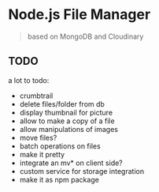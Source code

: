 Node.js File Manager
=====

> based on MongoDB and Cloudinary

####  #

TODO
--------

a lot to todo:
- crumbtrail
- delete files/folder from db
- display thumbnail for picture
- allow to make a copy of a file
- allow manipulations of images
- move files?
- batch operations on files
- make it pretty
- integrate an mv* on client side?
- custom service for storage integration
- make it as npm package


